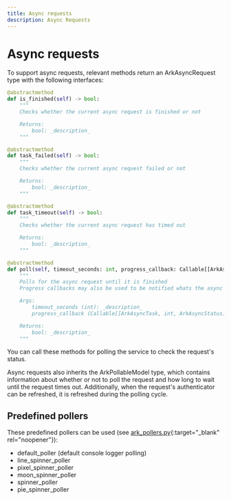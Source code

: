 ```yaml
---
title: Async requests
description: Async Requests
---
```


# Async requests

To support async requests, relevant methods return an ArkAsyncRequest type with the following interfaces:

```python
@abstractmethod
def is_finished(self) -> bool:
    """
    Checks whether the current async request is finished or not

    Returns:
        bool: _description_
    """

@abstractmethod
def task_failed(self) -> bool:
    """
    Checks whether the current async request failed or not

    Returns:
        bool: _description_
    """

@abstractmethod
def task_timeout(self) -> bool:
    """
    Checks whether the current async request has timed out

    Returns:
        bool: _description_
    """

@abstractmethod
def poll(self, timeout_seconds: int, progress_callback: Callable[[ArkAsyncTask, int, ArkAsyncStatus], None]) -> bool:
    """
    Polls for the async request until it is finished
    Progress callbacks may also be used to be notified whats the async request status

    Args:
        timeout_seconds (int): _description_
        progress_callback (Callable[[ArkAsyncTask, int, ArkAsyncStatus], None]): _description_

    Returns:
        bool: _description_
    """
```

You can call these methods for polling the service to check the request's status.

Async requests also inherits the ArkPollableModel type, which contains information about whether or not to poll the request and how long to wait until the request times out. Additionally, when the request's authenticator can be refreshed, it is refreshed during the polling cycle.

## Predefined pollers

These predefined pollers can be used (see [ark_pollers.py](https://github.com/cyberark/ark-sdk-python/blob/main/ark_sdk_python/common/ark_pollers.py){:target="_blank" rel="noopener"}):

- default_poller (default console logger polling)
- line_spinner_poller
- pixel_spinner_poller
- moon_spinner_poller
- spinner_poller
- pie_spinner_poller
